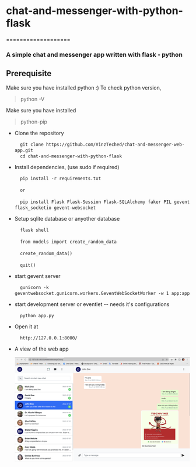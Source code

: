 # chat-and-messenger-with-python-flask
===================

### A simple chat and messenger app written with flask - python

## Prerequisite
Make sure you have installed python :) 
To check python version,  
> python -V  

Make sure you have installed 
> python-pip 

* Clone the repository

        git clone https://github.com/VinzTeched/chat-and-messenger-web-app.git   
        cd chat-and-messenger-with-python-flask

* Install dependencies, (use sudo if required)    

        pip install -r requirements.txt 
           
        or 
          
        pip install Flask Flask-Session Flask-SQLAlchemy faker PIL gevent flask_socketio gevent-websocket

* Setup sqlite database or anyother database

        flask shell

        from models import create_random_data
        
        create_random_data()

        quit()
        
* start gevent server 

        gunicorn -k geventwebsocket.gunicorn.workers.GeventWebSocketWorker -w 1 app:app

* start development server or eventlet -- needs it's configurations

        python app.py

* Open it at

        http://127.0.0.1:8000/


* A view of the web app

  ![Vinochat Web App](screenshots/vinochat-home.png)
